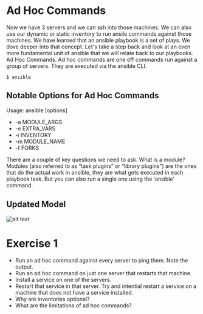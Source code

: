 Ad Hoc Commands
===
Now we have 3 servers and we can ssh into those machines. We can also use our dynamic or static inventory to run ansile commands against those machines. We have learned that an ansible playbook is a set of plays. We dove deeper into that concept. Let's take a step back and look at an even more fundamental unit of ansible that we will relate back to our playbooks. Ad Hoc Commands. Ad hoc commands are one off commands run against a group of servers. They are executed via the ansible CLI. 

```
$ ansible
```

Notable Options for Ad Hoc Commands
---

Usage: ansible <host-pattern> [options]

* -a MODULE_ARGS
* -e EXTRA_VARS
* -i INVENTORY
* -m MODULE_NAME
* -f FORKS

There are a couple of key questions we need to ask. What is a module? Modules (also referred to as “task plugins” or “library plugins”) are the ones that do the actual work in ansible, they are what gets executed in each playbook task. But you can also run a single one using the ‘ansible’ command.


Updated Model
---

![alt text](https://raw.githubusercontent.com/vccabral/ansible-101/master/3.Ad%20Hoc%20Commands/model%20state%203.png "Model of Ansible")


Exercise 1
===
* Run an ad hoc command against every server to ping them. Note the output.
* Run an ad hoc command on just one server that restarts that machine. 
* Install a service on one of the servers.
* Restart that service in that server. Try and intential restart a service on a machine that does not have a service installed.
* Why are inventories optional?
* What are the limitations of ad hoc commands?



